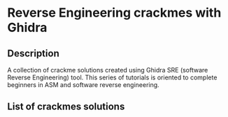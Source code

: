 # Reverse Engineering crackmes with Ghidra

## Description ##
A collection of crackme solutions created using Ghidra SRE (software Reverse Engineering) tool. This series of tutorials is oriented to complete beginners in ASM and software reverse engineering.

## List of crackmes solutions ##
